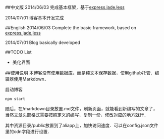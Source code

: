 ##中文版
2014/06/03  完成基本框架，基于[express](https://github.com/visionmedia/express),[jade](https://github.com/visionmedia/jade),[less](https://github.com/emberfeather/less.js-middleware)

2014/07/01  博客基本开发完成


##English
2014/06/03 Complete the basic framework, based on [express](https://github.com/visionmedia/express),[jade](https://github.com/visionmedia/jade),[less](https://github.com/emberfeather/less.js-middleware)

2014/07/01 Blog basically developed


##TODO List

* 美化界面


##使用说明
本博客没有使用数据库，而是纯文本保存数据，使用github托管．编辑器使用Markdown．

启动博客
```
npm start
```
随后，在/markdown目录放置.md文件，刷新页面，就能看到新编写的文章了，当然文章头部格式需要按照定义的编写，复制一份，修改对应的地方就行．

其中资源目录/public放置到了aliapp上，加快访问速度．可以在config.json文件里的cdn字段进行设置．